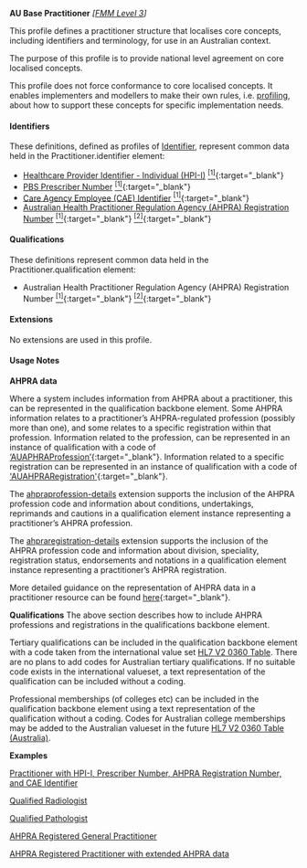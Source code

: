 **AU Base Practitioner** *[[FMM Level 3](guidance.html)]*

This profile defines a practitioner structure that localises core concepts, including identifiers and terminology, for use in an Australian context.

The purpose of this profile is to provide national level agreement on core localised concepts. 

This profile does not force conformance to core localised concepts. It enables implementers and modellers to make their own rules, i.e. [profiling](http://hl7.org/fhir/profiling.html), about how to support these concepts for specific implementation needs.
#### Identifiers
These definitions, defined as profiles of [Identifier](http://hl7.org/fhir/R4/datatypes.html#Identifier), represent common data held in the Practitioner.identifier element:
* [Healthcare Provider Identifier - Individual (HPI-I)](StructureDefinition-au-hpii.html) [<sup>[1]</sup>](http://ns.electronichealth.net.au/id/hi/hpii/1.0/index.html){:target="_blank"} 
* [PBS Prescriber Number](StructureDefinition-au-pbsprescribernumber.html) [<sup>[1]</sup>](http://ns.electronichealth.net.au/id/medicare-prescriber-number/index.html){:target="_blank"}
* [Care Agency Employee (CAE) Identifier](StructureDefinition-au-careagencyemployeeidentifier.html) [<sup>[1]</sup>](http://ns.electronichealth.net.au/id/pcehr/caei/1.0/index.html){:target="_blank"}
* [Australian Health Practitioner Regulation Agency (AHPRA) Registration Number](StructureDefinition-au-ahpraregistrationnumber.html) [<sup>[1]</sup>](https://www.ahpra.gov.au){:target="_blank"} [<sup>[2]</sup>](https://www.ahpra.gov.au/Support/Glossary.aspx#Registration%20Number){:target="_blank"}

#### Qualifications
These definitions represent common data held in the Practitioner.qualification element:

* Australian Health Practitioner Regulation Agency (AHPRA) Registration Number [<sup>[1]</sup>](https://www.ahpra.gov.au){:target="_blank"} [<sup>[2]</sup>](https://www.ahpra.gov.au/Support/Glossary.aspx#Registration%20Number){:target="_blank"}

#### Extensions
No extensions are used in this profile.

#### Usage Notes
**AHPRA data**

Where a system includes information from AHPRA about a practitioner, this can be represented in the qualification backbone element.  Some AHPRA information relates to a practitioner’s AHPRA-regulated profession (possibly more than one), and some relates to a specific registration within that profession.  Information related to the profession, can be represented in an instance of qualification with a code of [‘AUAPHRAProfession’](ValueSet-au-hl7v2-0360.html){:target="_blank"}.  Information related to a specific registration can be represented in an instance of qualification with a code of ['AUAHPRARegistration'](ValueSet-au-hl7v2-0360.html){:target="_blank"}.

The [ahpraprofession-details](StructureDefinition-ahpraprofession-details.html) extension supports the inclusion of the AHPRA profession code and information about conditions, undertakings, reprimands and cautions in a qualification element instance representing a practitioner’s AHPRA profession.

The [ahpraregistration-details](StructureDefinition-ahpraregistration-details.html) extension supports the inclusion of the AHPRA profession code and information about division, speciality, registration status, endorsements and notations in a qualification element instance representing a practitioner’s AHPRA registration.

More detailed guidance on the representation of AHPRA data in a practitioner resource can be found [here](http://hl7.org.au/notes/ahpra-registration-number/index.html){:target="_blank"}.


**Qualifications**
The above section describes how to include AHPRA professions and registrations in the qualifications backbone element.

Tertiary qualifications can be included in the qualification backbone element with a code taken from the international value set [HL7 V2 0360 Table](http://hl7.org/fhir/R4/v2/0360/2.7/index.html). There are no plans to add codes for Australian tertiary qualifications. If no suitable code exists in the international valueset, a text representation of the qualification can be included without a coding.

Professional memberships (of colleges etc) can be included in the qualification backbone element using a text representation of the qualification without a coding. Codes for Australian college memberships may be added to the Australian valueset in the future [HL7 V2 0360 Table (Australia)](http://build.fhir.org/ig/hl7au/au-fhir-base/ValueSet-au-hl7v2-0360.html).


**Examples**

[Practitioner with HPI-I, Prescriber Number, AHPRA Registration Number, and CAE Identifier](Practitioner-example0.html)

[Qualified Radiologist](Practitioner-example1.html)

[Qualified Pathologist](Practitioner-example2.html)

[AHPRA Registered General Practitioner](Practitioner-example3.html)

[AHPRA Registered Practitioner with extended AHPRA data](Practitioner-example4.html)